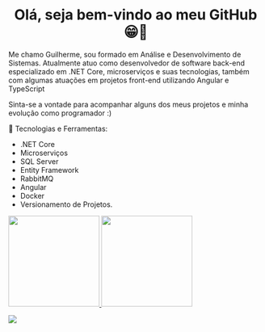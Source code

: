 <h1 align="center"> Olá, seja bem-vindo ao meu GitHub 😁👋</h1>
<p>Me chamo Guilherme, sou formado em Análise e Desenvolvimento de Sistemas. Atualmente atuo como desenvolvedor de software back-end especializado em .NET Core, microserviços e suas tecnologias, também com algumas atuações em projetos front-end utilizando Angular e TypeScript</p>
<p>Sinta-se a vontade para acompanhar alguns dos meus projetos e minha evolução como programador :)</p>

🧠 Tecnologias e Ferramentas:
-  .NET Core
-  Microserviços
-  SQL Server
-  Entity Framework
-  RabbitMQ
-  Angular
-  Docker
-  Versionamento de Projetos.  
  
  <a href="https://github.com/raabelo11">
  <img height="180em" src="https://github-readme-stats.vercel.app/api?username=raabelo11&show_icons=true&theme=dracula&include_all_commits=true&count_private=true"/>
  <img height="180em" src="https://github-readme-stats.vercel.app/api/top-langs/?username=raabelo11&layout=compact&langs_count=7&theme=dracula"/>
    
     
  
  <a href="https://www.linkedin.com/in/guilherme-lima-9a7b75171/" target="_blank"><img src="https://img.shields.io/badge/-LinkedIn-%230077B5?style=for-the-badge&logo=linkedin&logoColor=white" target="_blank"></a> 
 
  
    
    


 
